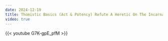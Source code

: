 ```yaml
---
date: 2024-12-19
title: Thomistic Basics (Act & Potency) Refute A Heretic On The Incarnation
video: true
---
```



{{< youtube G7K-gpE_pfM >}}
